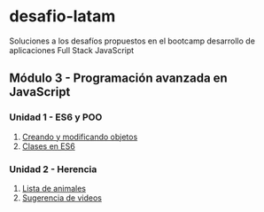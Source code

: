 # desafio-latam
Soluciones a los desafíos propuestos en el bootcamp desarrollo de aplicaciones Full Stack JavaScript

## Módulo 3 - Programación avanzada en JavaScript
### Unidad 1 - ES6 y POO
01. [Creando y modificando objetos](https://arielarmijo.github.io/desafio-latam/M03/U01/D01/solucion/index.html)
02. [Clases en ES6](https://arielarmijo.github.io/desafio-latam/M03/U01/D02/solucion/index.html)
### Unidad 2 - Herencia
01. [Lista de animales](https://arielarmijo.github.io/desafio-latam/M03/U02/D01/solucion/index.html)
02. [Sugerencia de videos](https://arielarmijo.github.io/desafio-latam/M03/U02/D02/solucion/index.html)

